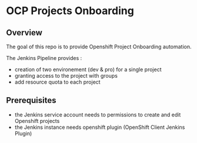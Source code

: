 # OCP Projects Onboarding

## Overview
The goal of this repo is to provide Openshift Project Onboarding automation.

The Jenkins Pipeline provides : 
* creation of two environement (dev & pro) for a single project
* granting access to the project with groups
* add resource quota to each project


## Prerequisites
* the Jenkins service account needs to permissions to create and edit Openshift projects
* the Jenkins instance needs openshift plugin (OpenShift Client Jenkins Plugin)